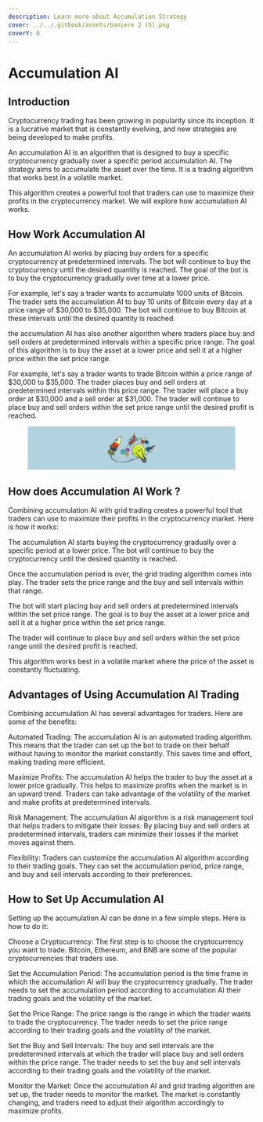 ```yaml
---
description: Learn more about Accumulation Strategy
cover: ../../.gitbook/assets/baniere 2 (5).png
coverY: 0
---
```


# Accumulation AI

## **Introduction**

Cryptocurrency trading has been growing in popularity since its inception. It is a lucrative market that is constantly evolving, and new strategies are being developed to make profits.

An accumulation AI  is an algorithm that is designed to buy a specific cryptocurrency gradually over a specific period accumulation AI. The strategy aims to accumulate the asset over the time. It is a trading algorithm that works best in a volatile market.

This algorithm creates a powerful tool that traders can use to maximize their profits in the cryptocurrency market. We will explore how accumulation AI works.

## **How Work Accumulation AI**

An accumulation AI works by placing buy orders for a specific cryptocurrency at predetermined intervals. The bot will continue to buy the cryptocurrency until the desired quantity is reached. The goal of the bot is to buy the cryptocurrency gradually over time at a lower price.

For example, let's say a trader wants to accumulate 1000 units of Bitcoin. The trader sets the accumulation AI to buy 10 units of Bitcoin every day at a price range of $30,000 to $35,000. The bot will continue to buy Bitcoin at these intervals until the desired quantity is reached.

the accumulation AI has also another algorithm where traders place buy and sell orders at predetermined intervals within a specific price range. The goal of this algorithm is to buy the asset at a lower price and sell it at a higher price within the set price range.

For example, let's say a trader wants to trade Bitcoin within a price range of $30,000 to $35,000. The trader places buy and sell orders at predetermined intervals within this price range. The trader will place a buy order at $30,000 and a sell order at $31,000. The trader will continue to place buy and sell orders within the set price range until the desired profit is reached.

<figure><img src="../../.gitbook/assets/baniere 2 (28) (1).png" alt=""><figcaption></figcaption></figure>

## **How does Accumulation AI Work ?**

Combining accumulation AI with grid trading creates a powerful tool that traders can use to maximize their profits in the cryptocurrency market. Here is how it works:

The accumulation AI starts buying the cryptocurrency gradually over a specific period at a lower price. The bot will continue to buy the cryptocurrency until the desired quantity is reached.

Once the accumulation period is over, the grid trading algorithm comes into play. The trader sets the price range and the buy and sell intervals within that range.

The bot will start placing buy and sell orders at predetermined intervals within the set price range. The goal is to buy the asset at a lower price and sell it at a higher price within the set price range.

The trader will continue to place buy and sell orders within the set price range until the desired profit is reached.

This algorithm works best in a volatile market where the price of the asset is constantly fluctuating.

## **Advantages of Using Accumulation AI Trading**

Combining accumulation AI has several advantages for traders. Here are some of the benefits:

Automated Trading: The accumulation AI is an automated trading algorithm. This means that the trader can set up the bot to trade on their behalf without having to monitor the market constantly. This saves time and effort, making trading more efficient.

Maximize Profits: The accumulation AI helps the trader to buy the asset at a lower price gradually. This helps to maximize profits when the market is in an upward trend. Traders can take advantage of the volatility of the market and make profits at predetermined intervals.

Risk Management: The accumulation AI algorithm is a risk management tool that helps traders to mitigate their losses. By placing buy and sell orders at predetermined intervals, traders can minimize their losses if the market moves against them.

Flexibility: Traders can customize the accumulation AI algorithm according to their trading goals. They can set the accumulation period, price range, and buy and sell intervals according to their preferences.

## **How to Set Up Accumulation AI**

Setting up the accumulation AI can be done in a few simple steps. Here is how to do it:

Choose a Cryptocurrency: The first step is to choose the cryptocurrency you want to trade. Bitcoin, Ethereum, and BNB are some of the popular cryptocurrencies that traders use.

Set the Accumulation Period: The accumulation period is the time frame in which the accumulation AI will buy the cryptocurrency gradually. The trader needs to set the accumulation period according to accumulation AI their trading goals and the volatility of the market.

Set the Price Range: The price range is the range in which the trader wants to trade the cryptocurrency. The trader needs to set the price range according to their trading goals and the volatility of the market.

Set the Buy and Sell Intervals: The buy and sell intervals are the predetermined intervals at which the trader will place buy and sell orders within the price range. The trader needs to set the buy and sell intervals according to their trading goals and the volatility of the market.

Monitor the Market: Once the accumulation AI and grid trading algorithm are set up, the trader needs to monitor the market. The market is constantly changing, and traders need to adjust their algorithm accordingly to maximize profits.
